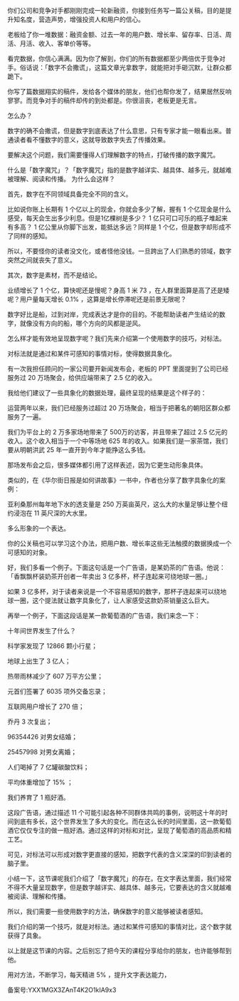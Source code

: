 你们公司和竞争对手都刚刚完成一轮新融资，你接到任务写一篇公关稿，目的是提升知名度，营造声势，增强投资人和用户的信心。

老板给了你一堆数据：融资金额、过去一年的用户数、增长率、留存率、日活、周活、月活、收入、客单价等等。

看完数据，你信心满满。因为你了解到，你们的所有数据都至少两倍优于竞争对手。俗话说：「数字不会撒谎」，这篇文章光拿数字，就能把对手砸沉默，让群众都跪下。

你写了篇数据翔实的稿件，发给各个媒体的朋友，他们也帮你发了，结果居然反响寥寥。而竞争对手的稿件却传的到处都是。你很沮丧，老板更是无言。

怎么办？

数字的确不会撒谎，但是数字到底表达了什么意思，只有专家才能一眼看出来。普通读者看不懂数字的意义，这就导致数字失去了传播效果。

要解决这个问题，我们需要懂得人们理解数字的特点，打破传播的数字魔咒。

什么是「数字魔咒」？「数字魔咒」指的是数字越详实、越具体、越多元，就越难被理解、阅读和传播。 为什么会这样？

首先，数字在不同领域具备完全不同的含义。

比如说你账上长期有 1 个亿以上的现金，你就会多少了解，握有 1 个亿现金是什么感受，每天会生出多少利息。但是1亿棵树是多少？ 1 亿只可口可乐的瓶子堆起来有多高？ 1 亿公里从你脚下出发，能抵达多远？同样是 1 个亿，但是数字却形成不了同样的感知。

所以，不要怪你的读者没文化，或者怪他没钱。一旦跨出了人们熟悉的领域，数字突然之间就丧失了意义。

其次，数字是素材，而不是结论。

业绩增长了 1 个亿，算快呢还是慢呢？身高 1 米 73 ，在人群里面算是高了还是矮呢？用户量每天增长 0.1\% ，这算是增长停滞呢还是前景无限呢？

数字好比是船，过到对岸，完成表达才是你的目的。不能帮助读者产生结论的数字，就像没有方向的船，哪个方向的风都是逆风。

怎么样才能有效地呈现数字呢？我们先来介绍第一个使用数字的技巧，对标法。

对标法就是通过和某件可感知的事情对标，使得数据具象化。

有一次我担任顾问的一家公司要开新闻发布会，老板的 PPT 里面提到了公司已经服务过 20 万场聚会，给供应端带来了 2.5 亿的收入。

我给他们建议了一些具象化的数据处理，最终呈现的结果是这个样子的：

运营两年以来，我们已经服务过超过 20 万场聚会，相当于把著名的朝阳区群众都服务了一遍。

我们为平台上的 2 万多家场地带来了 500万的访客，并且带来了超过 2.5 亿元的收入。这个收入相当于一个中等场地 625 年的收入。如果我们是一家茶馆，我们要从明朝洪武 25 年一直开到今年才能挣这么多钱。

那场发布会之后，很多媒体都引用了这样表述，因为它更生动形象具体。

类似的，在《华尔街日报是如何讲故事》一书中，作者也分享了数字具象化的案例：

亚利桑那州每年地下水的透支量是 250 万英亩英尺，这么大的水量足够让整个纽约浸泡在 11 英尺深的大水里。

多么形象的一个表达。

你的公关稿也可以学习这个办法，把用户数、增长率这些无法触摸的数据换成一个可感知的对象。

好，我们多看一个例子。下面这句话是一个广告语，是某奶茶的广告语。他说：「香飘飘杯装奶茶开创者一年卖出 3 亿多杯，杯子连起来可绕地球一圈。」

如果 3 亿多杯，对于读者来说是一个不容易感知的数字，那杯子连起来可以绕地球一圈，这个提法就让数字具象化了，让人家感受这款奶茶销量这么巨大。

再举一个例子，下面这段话是某一款葡萄酒的广告语，我们来念一下：

十年间世界发生了什么？

科学家发现了 12866 颗小行星；

地球上出生了 3 亿人；

热带雨林减少了 607 万平方公里；

元首们签署了 6035 项外交备忘录；

互联网用户增长了 270 倍；

乔丹 3 次复出；

96354426 对男女结婚；

25457998 对男女离婚；

人们喝掉了 7 亿罐碳酸饮料；

平均体重增加了 15\% ；

我们养育了 1 瓶好酒。

这段广告语，通过描述 11 个可能引起各种不同群体共鸣的事例，说明这十年的时间到底有多长，这个世界发生了多大的变化。而在这么长的时间里面，这一款葡萄酒它仅仅专注的做一瓶好酒。通过这样的对标和对比，呈现了葡萄酒的高品质和精工艺。

可见，对标法可以形成对数字更直接的感知，把数字代表的含义深深的印到读者的脑子里。

小结一下，这节课呢我们介绍了「数字魔咒」的存在。在文字表达里面，我们经常不得不大量呈现数字，但是数字越详实、越具体、越多元，它要表达的含义就越难被阅读、理解和传播。

所以，我们需要一些使用数字的方法，确保数字的意义能够被读者感知。

我们介绍的第一个技巧，就是对标法。通过和某件可感知的事情对比，这个数字就获得了具象。

以上就是这节课的内容。之后别忘了把今天的课程分享给你的朋友，也许能够帮到他。

用对方法，不断学习，每天精进 5\% ，提升文字表达能力，

备案号:YXX1MGX3ZAnT4K2O1kIA9x3